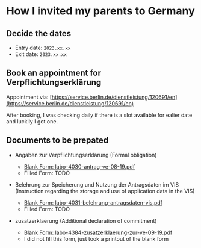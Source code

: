 # How I invited my parents to Germany

## Decide the dates

- Entry date: `2023.xx.xx`
- Exit date: `2023.xx.xx`

## Book an appointment for Verpflichtungserklärung

Appointment via: [https://service.berlin.de/dienstleistung/120691/en](https://service.berlin.de/dienstleistung/120691/en)

After booking, I was checking daily if there is a slot available for ealier date and luckily I got one.

## Documents to be prepated

- Angaben zur Verpflichtungserklärung (Formal obligation)

    - [Blank Form: labo-4030-antrag-ve-08-19.pdf](https://www.berlin.de/formularverzeichnis/?formular=/labo/zuwanderung/_assets/labo-4030-antrag-ve-08-19.pdf)
    - Filled Form: TODO


- Belehrung zur Speicherung und Nutzung der Antragsdaten im VIS (Instruction regarding the storage and use of application data in the VIS)

    - [Blank Form: labo-4031-belehrung-antragsdaten-vis.pdf](https://www.berlin.de/formularverzeichnis/?formular=/labo/zuwanderung/_assets/labo-4031-belehrung-antragsdaten-vis.pdf)
    - Filled Form: TODO

- zusatzerklaerung (Additional declaration of commitment)

    - [Blank Form: labo-4384-zusatzerklaerung-zur-ve-09-19.pdf](https://www.berlin.de/formularverzeichnis/?formular=/labo/zuwanderung/_assets/labo-4384-zusatzerklaerung-zur-ve-09-19.pdf)
    - I did not fill this form, just took a printout of the blank form
